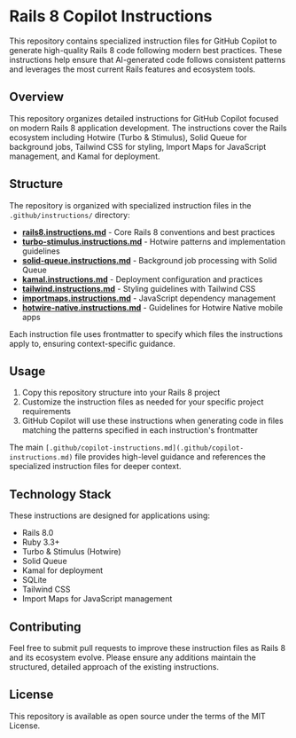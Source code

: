 # Rails 8 Copilot Instructions

This repository contains specialized instruction files for GitHub Copilot to generate high-quality Rails 8 code following modern best practices. These instructions help ensure that AI-generated code follows consistent patterns and leverages the most current Rails features and ecosystem tools.

## Overview

This repository organizes detailed instructions for GitHub Copilot focused on modern Rails 8 application development. The instructions cover the Rails ecosystem including Hotwire (Turbo & Stimulus), Solid Queue for background jobs, Tailwind CSS for styling, Import Maps for JavaScript management, and Kamal for deployment.

## Structure

The repository is organized with specialized instruction files in the `.github/instructions/` directory:

- **[rails8.instructions.md](.github/instructions/rails8.instructions.md)** - Core Rails 8 conventions and best practices
- **[turbo-stimulus.instructions.md](.github/instructions/turbo-stimulus.instructions.md)** - Hotwire patterns and implementation guidelines
- **[solid-queue.instructions.md](.github/instructions/solid-queue.instructions.md)** - Background job processing with Solid Queue
- **[kamal.instructions.md](.github/instructions/kamal.instructions.md)** - Deployment configuration and practices
- **[tailwind.instructions.md](.github/instructions/tailwind.instructions.md)** - Styling guidelines with Tailwind CSS
- **[importmaps.instructions.md](.github/instructions/importmaps.instructions.md)** - JavaScript dependency management
- **[hotwire-native.instructions.md](.github/instructions/hotwire-native.instructions.md)** - Guidelines for Hotwire Native mobile apps

Each instruction file uses frontmatter to specify which files the instructions apply to, ensuring context-specific guidance.

## Usage

1. Copy this repository structure into your Rails 8 project
2. Customize the instruction files as needed for your specific project requirements
3. GitHub Copilot will use these instructions when generating code in files matching the patterns specified in each instruction's frontmatter

The main `[.github/copilot-instructions.md](.github/copilot-instructions.md)` file provides high-level guidance and references the specialized instruction files for deeper context.

## Technology Stack

These instructions are designed for applications using:

- Rails 8.0
- Ruby 3.3+
- Turbo & Stimulus (Hotwire)
- Solid Queue
- Kamal for deployment
- SQLite 
- Tailwind CSS
- Import Maps for JavaScript management

## Contributing

Feel free to submit pull requests to improve these instruction files as Rails 8 and its ecosystem evolve. Please ensure any additions maintain the structured, detailed approach of the existing instructions.

## License

This repository is available as open source under the terms of the MIT License.